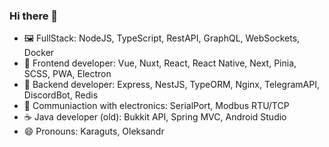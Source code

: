 ### Hi there 👋
- 🖼️ FullStack: NodeJS, TypeScript, RestAPI, GraphQL, WebSockets, Docker
- 📱 Frontend developer: Vue, Nuxt, React, React Native, Next, Pinia, SCSS, PWA, Electron
- 💾 Backend developer: Express, NestJS, TypeORM, Nginx, TelegramAPI, DiscordBot, Redis
- 🔌 Communiaction with electronics: SerialPort, Modbus RTU/TCP
- ☕ Java developer (old): Bukkit API, Spring MVC, Android Studio
- 😄 Pronouns: Karaguts, Oleksandr
